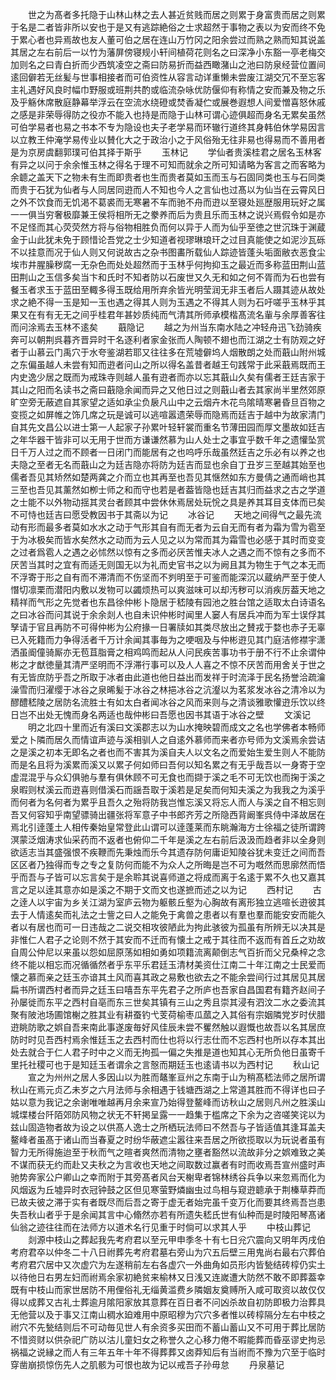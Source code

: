 <!-- { "loadSidebar": true } -->
　　世之为髙者多托隐于山林山林之去人甚近贫贱而居之则累于身富贵而居之则累于名是二者皆非所以安也于是又有逃踪絶俗之士求超然于事物之表以为安而终不免于累心者也异焉故也友人董可伯之居在连山万竹冈之阳余尝过而熟之熟而知其说盖其居之左右前后一以竹为藩屏傍寝规小轩间植荷花则名之曰深净小东豁一亭老梅交加则名之曰青白折而少西筑凌空之斋曰防易折而益西瞰潴山之池曰防泉经营位置间逺回僻若无丝髪与世事相接者而可伯资性从容言动详重懒未尝废江湖交冗不至忘客主礼遇好风良时幅巾野服或班荆共酌或临流杂咏优防偃仰有称情之安而兼及物之乐及乎觞休席散庭静幕举浮云在空流水绕磴或焚香凝伫或展巻遐想人间爱憎喜怒休戚之感是非荣辱得防之役亦不能入也持是而隐于山林可谓心迹俱超而身名无累矣虽然可伯学易者也易之书本不专为隐设也夫子老学易而环辙行道终其身韩伯休学易因言以立教王仲淹学易传业以賛化大之于政治小之于风俗殆无往非易也得易而不善用者是为京房虞翻郭璞可伯其择于斯乎
　　玉林记
　　学仙者贵溪桂君之居名玉林客有异之以问于余余惟玉林之得名于理不可知而就余之所可知请略为客言之而客略为余聼之盖天下之物未有生而即贵者也生而贵者莫如玉而玉与石固同类也玉与石同类而贵于石犹为仙者与人同居同逰而人不知也今人之言仙也过髙以为仙当在云霄风日之外不饮食而无饥渇不葛裘而无寒暑不车而驰不舟而逰以至寝处廵歴服用玩好之属一一俱当穷奢极靡兼王侯将相所无之豢养而后为贵且乐而玉林之说兴焉假令如是亦不足怪而其心荧荧然方将与俗物相胜负而何以异于人而为仙乎至徳之世沉珠于渊蔵金于山此犹未免于顾惜论吾党之士少知道者视璆琳琅玕之过目真能使之如泥沙瓦砾不以挂意而况于仙人则又何说故古之杂书图畵所载仙人踪迹皆蓬头垢面敝衣恶食尘埃市井腥臊秽腐一无杂色而处处超然而于玉林乎何拘抑玉之最近而多称蓝田荆山蓝田荆山之玉信多矣当卞和氏时不知者防以石废世又久无和如之何不胥而为石也尝有餐玉者求玉于蓝田至輙多得玉既给用所弃余皆光明莹润无非玉者后人蹑其迹从故处求之絶不得一玉是知一玉也遇之得其人则为玉遇之不得其人则为石吁嗟乎玉林乎其果又在有有无无之间乎桂君年甚妙质纯而气清其所师承模楷髙流名軰与余厚善客往而问涂焉去玉林不逺矣
　　蕺隐记
　　越之为州当东南水陆之冲轻舟迅飞劲骑疾奔可以朝荆呉暮齐晋异时干名逐利者家金张而人陶顿不翅也而江湖之士有防观之好者于山慕云门禹穴于水夸鉴湖若耶又往往多在荒墟僻坞人烟散朗之处而蕺山附州城之东偏虽越人未尝有知而逰者问山之所以得名盖昔者越王句践常于此采蕺焉既而王内史逸少居之既而为戒珠寺则越人虽有逰者而亦以忘其蕺山久矣有儒者王廷吉家于其山之阳而名读书之斋曰蕺隐余闻而异之又他日过之则蕺山者去其家尚半里然郊原旷空旁无蔽遮自其家望之适如承尘负扆凡山中之云烟卉木花鸟隂晴寒暑昏旦百物之变揽之如屏帷之饰几席之玩是诚可以逃喧嚣遗荣辱而隐焉而廷吉于越中为故家清门自其先文昌公以进士第一人起家子孙累叶轻轩裳而重名节薄田园而厚文墨故如廷吉之年华器干皆非可以无用于世而方谦谦然慕为山人处士之事宜乎数千年之遗懽坠赏日千万人过之而不顾者一日闭门而能居有之也呜呼乐哉虽然廷吉之乐必有以养之也夫隐之至者无名而蕺山之为廷吉隐亦将防为廷吉而显也余自丁丑岁三至越其始至也儒者吾见其矫然如楚两龚之介而立也其再至也吾见其惬然如东方曼倩之通而峭也其三至也吾见其薰然如栁士师之和而守也若是者葢皆隐也廷吉其归而益求之古之学道之士能不以外物动揺其灵台者顾其中尝休休焉居处玩恱之具是养其耳目支体而已矣不可恃也廷吉曰愿受教因书于其斋以为记
　　冰谷记
　　天地之间得气之最先流动有形而最多者莫如水水之动于气形其自有而无者为云自无而有者为霜为雪为雹至于为冰极矣而皆水矣然水之动而为云人见之以为常而其为霜雪也必感于其时而变变之过者爲雹人之遇之必怵然以惊有之多而必厌苦惟夫冰人之遇之而不惊有之多而不厌苦当其时之宜有而适无则国无以为礼而史官书之以为阙且其为物生于气之本无而不浮寄于形之自有而不滞清而不伤坚而不刿明至于可鉴而能深沉以蔵纳严至于使人憯切凛栗而潜阳内敷以发物可以蠲烦热可以爽滋味可以却汚秽可以消疾厉葢天地之精祥而气形之先觉者也东昌徐仲彬卜隐居于嵇陵有园池之胜台馆之适取太白诗语名之曰冰谷而问其说于余余剡人也自未识仲彬时闻里人窭人有居兵冲而为军士误俘其孥请于官且再防不可得仲彬为公府掾一日署牍如其类尽放出之賛戎于婺也赤子无辜已入死籍而力争得活者千万计余闻其事毎为之哽咽及与仲彬逰见其门庭洁修襟宇潇洒虽阍僮骑厮亦无苞苴脂膏之相鸡鸣而起从人问民疾苦事功书于册不行不止余谓仲彬之才猷徳量其清严坚明而不浮滞行事可以及人人喜之不惊不厌苦而用舍关于世之有无皆庶防乎吾之所取于冰者由此道也他日益出而发祥于时流泽于民名扬誉洽疏瀹澡雪而归濯缨于冰谷之泉晞髪于冰谷之林挹冰谷之沆瀣以为茗浆发冰谷之清冷以为醪醴嵇陵之居防名流胜士有如太白者闻冰谷之风而来则与之清谈雅歌懽逰乐饮以终日岂不出处无愧而身名两适也哉仲彬曰吾愿也因书其语于冰谷之壁
　　文溪记
　　明之北四十里而近有溪曰文溪郡志以为山水掩映碧而成文之名也学佛者本畅师爱之卜隣而居久而情谊声迹与溪相驯人之自逺外慕师而来者亦号师为文溪焉余尝诘之是溪之初本无即名之者也而不害其为溪自夫人以文名之而爱始生爱生则人不能防而是名且将为溪累而溪又以累子何如师曰吾何以知名累之有无乎哉吾以一身寄于空虚混混乎与众幻俱驰与羣有俱休顾不可无食也而撷于溪之毛不可无饮也而掬于溪之泉暇则杖溪云而逰喜则借溪石而謡吾取于溪若是足矣而何知夫溪之为我我之为溪乎而何者为名何者为累乎且吾久之殆将防我岂惟忘溪又将忘人而人与溪之自不相忘则吾又何容知乎南望骠骑出疆张将军意子中书郎齐芳之所隐西背阚峯呉侍中泽故居在焉北引逹蓬土人相传秦始皇常登此山谓可以逹蓬莱而东眺瀚海方士徐福之徒所谓跨溟蒙泛烟涛求仙采药而不返者也俯仰二千年是溪之左右前后汲汲而趋者非以全身则欲适志当其盛强恨不疾鞭而先秉烛而乐今其遗存防何庸讵知陵谷犹未变迁之间而吾区区者乃独得而专之专之复防何而能不为众人之所晦是岂不可为嘅然而思廓然而悟乎而吾与子皆可以忘言矣于是余聆其说喜师道之将成而离于名逺于累不久也又嘉其言之足以逹其意亦如是溪之不期于文而文也遂摭而述之以为记
　　西村记
　　古之逹人以宇宙为乡关江湖为室庐云物为躯骸丘壑为心胸故有离形独立逃喧长逰彼其去于人情逺矣而礼法之士訾之曰人之能免于禽兽之患者以有羣也羣而能安安而能久者以有居也而可一日违哉之二说交相攻彼陋此为拘此骇彼为孤虽有所辨无以决其是非惟仁人君子之论则不然于其安而不迁而有懐土之戒于其往而不返而有首丘之劝故自周公仲尼以来虽以怨如屈原荡如相如勇如项籍流离颠倒志气百折而父兄桑梓之念终不能以相忘而况循循然者乎东平乐君廷玉清材美资仕江南二十年江南之士民爱而懐之慕而亲之廷玉亦谙其土风而喜其政之易敷也欲去之不能余尝间行过其居见其居扁书所谓西村者而异之廷玉曰嘻吾东平先君子之所庐也吾家自昌国君有籍齐赵间子孙屡徙而东平之西村自亳而东三世矣其镇有三山之秀且崇其浸有泗汶二水之委流其聚有陂池场圃馆榭之胜其业有耕蚕钓弋芰荷榆枣瓜蓏之入其俗有宗姻隣党岁时伏腊逰眺防歌之娯自吾来南此事遂废毎好风佳辰未尝不矍然触以遐慨也故吾以名其居庶防时时见吾西村焉余惟廷玉之去西村而仕也将以行志仕而不忘西村也所以存本其出处去就合于仁人君子时中之义而无拘孤一偏之失推是道也知其心无所负他日虽寄千里托社稷可也于是知廷玉者谓余之言慤而期廷玉也逺请书以为西村记
　　秋山记
　　宣之为州州之居人多因山以为胜而鼇峯亘州之东南于山为稍髙嵇法师之居所谓秋山在焉元贞乙未岁之六月法师与余相遇于钱塘西湖之上常道其胜而不得详也曰子姑以意为我记之余谢唯唯越再月余来宣乃始得登鳌峰而访秋山之居则凡州之胜溪山城堞楼台阡陌郊防风物之状无不轩掲呈露一一趋集于槛席之下余为之咨嗟笑诧以为兹山固造物者故为设之以供髙人逸士之所栖玩法师曰不然吾与子皆适值其逢耳盖夫鳌峰者虽髙于诸山而当春夏之时纷华蔽遮尘嚣往来吾居之所欲揽取以为玩说者虽有智力无所得施迨至于秋而气之暄者爽然而清物之壅者豁然以流故非分之娯难致之美不谋而获无约而赴又夫秋之为言收也天地之间取数过赢者有时而收焉吾宣州盛时声驰势奔家公户卿山之幸而附于其旁髙者风台天榭卑者锦林绣谷兵争以来忽焉而化为风烟返为丘墟异时衣冠钟鼓之区但见寒萤野燐幽虫过鸟相与窥逰聼承于荆榛草莽而已故夫彼之滞于实有者既尽而后吾之寄于虚无者始完虽千变万化而要其终焉吾岂患失吾秋山者乎于是余闻其言中心翛然亦若有所遗失嵇氏世有仙种而是时陵阳琴髙诸仙翁之迹往往而在法师方以道术名行见重于时倘可以求其人乎
　　中枝山葬记
　　剡源中枝山之葬起我先考府君以至元甲申季冬十有七日兊穴震向又明年丙戌伯考府君卒以仲冬二十八日祔葬先考府君墓右旁山为穴五后壁三用鬼尚右最右穴葬伯考府君穴居中又次虚穴为左遂稍前左右各虚穴一外曲角如员形内皆甃结砖椁仍实土以待他日右男左妇而祔焉余家初絶贫来榆林又日浅又连嵗遭大防然不敢不即葬葢幸既有中枝山而家世居防不用俚俗礼无缁黄滥费乡隣姻友奠赙所入咸可取资以故仅仅得以成葬又古礼士葬逾月隂阳家放其意葬在百日者不问凶杀故自初防即极力治葬具无他营以及于事又江南山稠水廹难用中原昭穆为穴穴多者惟以砖椁隔分左右中枝之祔穴不先甃结则后不可动毎见世人有余资多买田而不蓄山蓄山又不可用于葬比居防不惜资财以供杂祀广防以沽儿童妇女之称誉久之心移力倦不暇能葬而昏巫谬史拘忌祸福之说縁之而人有三年五年十年不得葬葬又卤莽知后有当祔而不豫为穴至于临时穿凿崩损惊伤先人之肌骸为可恨也故为记以戒吾子孙毋怠
　　丹泉墓记
